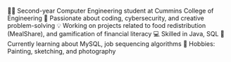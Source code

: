 
👩‍💻 Second-year Computer Engineering student at Cummins College of Engineering
🎨 Passionate about coding, cybersecurity, and creative problem-solving
💡 Working on projects related to food redistribution (MealShare), and gamification of financial literacy
💻 Skilled in Java, SQL
🌱 Currently learning about MySQL, job sequencing algorithms
🎨 Hobbies: Painting, sketching, and photography
<!---
Sakshi09-hub/Sakshi09-hub is a ✨ special ✨ repository because its `README.md` (this file) appears on your GitHub profile.
You can click the Preview link to take a look at your changes.
--->
